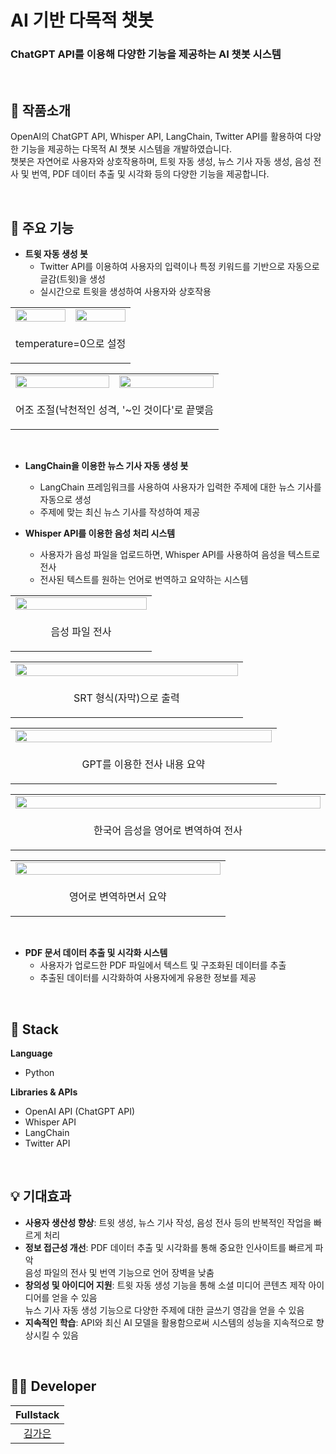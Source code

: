 # AI 기반 다목적 챗봇  
<h3>ChatGPT API를 이용해 다양한 기능을 제공하는 AI 챗봇 시스템</h3>  
<br/>

## 📝 작품소개  
OpenAI의 ChatGPT API, Whisper API, LangChain, Twitter API를 활용하여 다양한 기능을 제공하는 다목적 AI 챗봇 시스템을 개발하였습니다. <br>
챗봇은 자연어로 사용자와 상호작용하며, 트윗 자동 생성, 뉴스 기사 자동 생성, 음성 전사 및 번역, PDF 데이터 추출 및 시각화 등의 다양한 기능을 제공합니다.

<br>

## 🌁 주요 기능  
- **트윗 자동 생성 봇**  
  - Twitter API를 이용하여 사용자의 입력이나 특정 키워드를 기반으로 자동으로 글감(트윗)을 생성
  - 실시간으로 트윗을 생성하여 사용자와 상호작용

<table>
  <tr>
    <td align="center" width="50%">
      <img src="https://github.com/user-attachments/assets/c64560d7-e217-406b-a2dc-2f619d108375" width="100%" />
    </td>
    <td align="center" width="50%">
      <img src="https://github.com/user-attachments/assets/5285d6b4-427e-4c4c-b516-8ef065206e0c" width="100%" />
    </td>
  </tr>
  <tr>
    <td align="center" colspan="2">
      <p align="center">temperature=0으로 설정</p>
    </td>
  </tr>
</table>

<table>
  <tr>
    <td align="center" width="50%">
      <img src="https://github.com/user-attachments/assets/c7673b33-d5af-4213-9e7b-2fb9f0e1b2b1" width="100%" />
    </td>
    <td align="center" width="50%">
      <img src="https://github.com/user-attachments/assets/d0ff3066-d479-4700-bb41-94532df44104" width="100%" />
    </td>
  </tr>
  <tr>
    <td align="center" colspan="2">
      <p align="center">어조 조절(낙천적인 성격, '~인 것이다'로 끝맺음</p>
    </td>
  </tr>
</table>
<br/>

- **LangChain을 이용한 뉴스 기사 자동 생성 봇**  
  - LangChain 프레임워크를 사용하여 사용자가 입력한 주제에 대한 뉴스 기사를 자동으로 생성
  - 주제에 맞는 최신 뉴스 기사를 작성하여 제공
  


- **Whisper API를 이용한 음성 처리 시스템**  
  - 사용자가 음성 파일을 업로드하면, Whisper API를 사용하여 음성을 텍스트로 전사  
  - 전사된 텍스트를 원하는 언어로 번역하고 요약하는 시스템
 
<table>
  <tr>
    <td align="center" width="50%">
      <img src="https://github.com/user-attachments/assets/03968579-0dc9-45f7-b3ea-a6f589738c0a" width="100%" />
    </td>
  </tr>
  <tr>
    <td align="center" colspan="2">
      <p align="center">음성 파일 전사</p>
    </td>
  </tr>
</table>
<table>
  <tr>
    <td align="center" width="50%">
      <img src="https://github.com/user-attachments/assets/da6465b7-b54e-44d4-a148-783a0cc45f46" width="100%" />
    </td>
  </tr>
  <tr>
    <td align="center" colspan="2">
      <p align="center">SRT 형식(자막)으로 출력</p>
    </td>
  </tr>
</table>
<table>
  <tr>
    <td align="center" width="50%">
      <img src="https://github.com/user-attachments/assets/5279d484-40c8-4350-ba5a-11f47fa2eca0" width="100%" />
    </td>
  </tr>
  <tr>
    <td align="center" colspan="2">
      <p align="center">GPT를 이용한 전사 내용 요약</p>
    </td>
  </tr>
</table>
<table>
  <tr>
    <td align="center" width="50%">
      <img src="https://github.com/user-attachments/assets/327a99ff-a8df-418d-a13a-d6b60fb4e900" width="100%" />
    </td>
  </tr>
  <tr>
    <td align="center" colspan="2">
      <p align="center">한국어 음성을 영어로 변역하여 전사</p>
    </td>
  </tr>
</table>
<table>
  <tr>
    <td align="center" width="50%">
      <img src="https://github.com/user-attachments/assets/d6c47050-858b-446e-b277-81aa4659dd1e" width="100%" />
    </td>
  </tr>
  <tr>
    <td align="center" colspan="2">
      <p align="center">영어로 변역하면서 요약</p>
    </td>
  </tr>
</table>

<br>

- **PDF 문서 데이터 추출 및 시각화 시스템**  
  - 사용자가 업로드한 PDF 파일에서 텍스트 및 구조화된 데이터를 추출  
  - 추출된 데이터를 시각화하여 사용자에게 유용한 정보를 제공

<br/>

## 🔧 Stack  
**Language**  
- Python  

**Libraries & APIs**  
- OpenAI API (ChatGPT API)  
- Whisper API  
- LangChain  
- Twitter API  

<br/>

## 💡 기대효과  
- **사용자 생산성 향상**: 트윗 생성, 뉴스 기사 작성, 음성 전사 등의 반복적인 작업을 빠르게 처리
- **정보 접근성 개선**: PDF 데이터 추출 및 시각화를 통해 중요한 인사이트를 빠르게 파악 <br>
                       음성 파일의 전사 및 번역 기능으로 언어 장벽을 낮춤
- **창의성 및 아이디어 지원**: 트윗 자동 생성 기능을 통해 소셜 미디어 콘텐츠 제작 아이디어를 얻을 수 있음 <br>
                              뉴스 기사 자동 생성 기능으로 다양한 주제에 대한 글쓰기 영감을 얻을 수 있음
- **지속적인 학습**: API와 최신 AI 모델을 활용함으로써 시스템의 성능을 지속적으로 향상시킬 수 있음

<br/>

## 🙋‍♂️ Developer  
| Fullstack |  
| :--------: |  
| [김가은](https://github.com/gaeunamy) |
